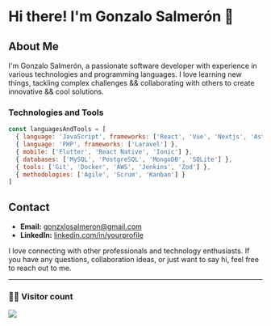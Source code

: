 # Hi there! I'm Gonzalo Salmerón 👋

## About Me

I'm Gonzalo Salmerón, a passionate software developer with experience in various technologies and programming languages. I love learning new things, tackling complex challenges && collaborating with others to create innovative && cool solutions.

### Technologies and Tools

```javascript
const languagesAndTools = [
  { language: 'JavaScript', frameworks: ['React', 'Vue', 'Nextjs', 'Astro'] },
  { language: 'PHP', frameworks: ['Laravel'] },
  { mobile: ['Flutter', 'React Native', 'Ionic'] },
  { databases: ['MySQL', 'PostgreSQL', 'MongoDB', 'SQLite'] },
  { tools: ['Git', 'Docker', 'AWS', 'Jenkins', 'Zod'] },
  { methodologies: ['Agile', 'Scrum', 'Kanban'] }
]
```

## Contact

- **Email:** [gonzxlosalmeron@gmail.com](mailto:gonzxlosalmeron@gmail.com)
- **LinkedIn:** [linkedin.com/in/yourprofile](https://www.linkedin.com/in/gonzalo-jos%C3%A9-salmer%C3%B3n-robles-301261209/)

I love connecting with other professionals and technology enthusiasts. If you have any questions, collaboration ideas, or just want to say hi, feel free to reach out to me.

---

### 🧑‍🚀 **Visitor count**

<img src="https://profile-counter.glitch.me/gonzalosalmeron/count.svg" />
